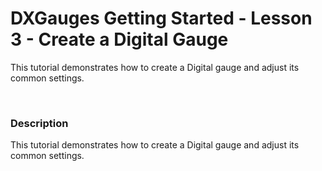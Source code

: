 # DXGauges Getting Started - Lesson 3 - Create a Digital Gauge


<p>This tutorial demonstrates how to create a Digital gauge and adjust its common settings.</p><br />



<h3>Description</h3>

<p>This tutorial demonstrates how to create a Digital gauge and adjust its common settings.</p><br />


<br/>


